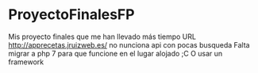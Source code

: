 # ProyectoFinalesFP
Mis proyecto  finales que me han llevado más tiempo
URL http://apprecetas.jruizweb.es/ no nunciona api con pocas busqueda
Falta migrar a php 7 para que funcione en el lugar alojado ;C
O usar un framework 

